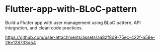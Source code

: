 # Flutter-app-with-BLoC-pattern
Build a Flutter app with user management using BLoC pattern, API integration, and clean code practices.


https://github.com/user-attachments/assets/aa82f8d9-75ec-422f-a58e-26e128733d54

